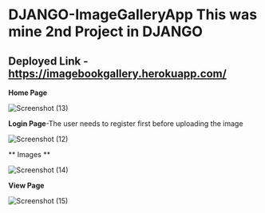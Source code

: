 # DJANGO-ImageGalleryApp This was mine 2nd Project in DJANGO

## Deployed Link - https://imagebookgallery.herokuapp.com/


**Home Page**

![Screenshot (13)](https://user-images.githubusercontent.com/68160968/116520962-05a1b300-a8f1-11eb-91a9-ca53f4034f98.png)

**Login Page**-The user needs to register first before uploading the image

![Screenshot (12)](https://user-images.githubusercontent.com/68160968/116520984-0a666700-a8f1-11eb-94a8-f5a2dd773dbd.png)

** Images **

![Screenshot (14)](https://user-images.githubusercontent.com/68160968/116520993-0b979400-a8f1-11eb-8025-aa5ab1b138bd.png)

**View Page**

![Screenshot (15)](https://user-images.githubusercontent.com/68160968/116520995-0cc8c100-a8f1-11eb-9867-34999204d812.png)
